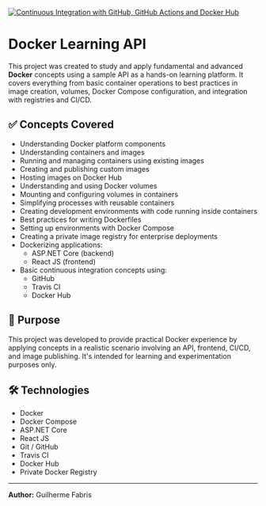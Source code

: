 [![Continuous Integration with GitHub, GitHub Actions and Docker Hub](https://github.com/gfabrissouza/docker-library-api-dotnet/actions/workflows/continuous-integration.yml/badge.svg)](https://github.com/gfabrissouza/docker-library-api-dotnet/actions/workflows/continuous-integration.yml)

# Docker Learning API

This project was created to study and apply fundamental and advanced **Docker** concepts using a sample API as a hands-on learning platform. It covers everything from basic container operations to best practices in image creation, volumes, Docker Compose configuration, and integration with registries and CI/CD.

## ✅ Concepts Covered

- Understanding Docker platform components
- Understanding containers and images
- Running and managing containers using existing images
- Creating and publishing custom images
- Hosting images on Docker Hub
- Understanding and using Docker volumes
- Mounting and configuring volumes in containers
- Simplifying processes with reusable containers
- Creating development environments with code running inside containers
- Best practices for writing Dockerfiles
- Setting up environments with Docker Compose
- Creating a private image registry for enterprise deployments
- Dockerizing applications:
  - ASP.NET Core (backend)
  - React JS (frontend)
- Basic continuous integration concepts using:
  - GitHub
  - Travis CI
  - Docker Hub

## 🎯 Purpose

This project was developed to provide practical Docker experience by applying concepts in a realistic scenario involving an API, frontend, CI/CD, and image publishing. It's intended for learning and experimentation purposes only.

## 🛠 Technologies

- Docker
- Docker Compose
- ASP.NET Core
- React JS
- Git / GitHub
- Travis CI
- Docker Hub
- Private Docker Registry

---

**Author:** Guilherme Fabris
